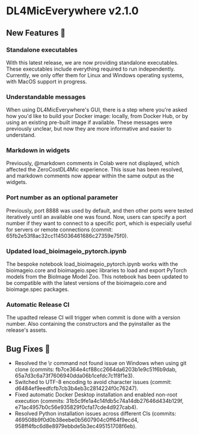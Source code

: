 # DL4MicEverywhere v2.1.0

## New Features 🚀

### Standalone executables
With this latest release, we are now providing standalone executables. These executables include everything required to run independently. Currently, we only offer them for Linux and Windows operating systems, with MacOS support in progress.

### Understandable messages
When using DL4MicEverywhere's GUI, there is a step where you're asked how you'd like to build your Docker image: locally, from Docker Hub, or by using an existing pre-built image if available. These messages were previously unclear, but now they are more informative and easier to understand.

### Markdown in widgets
Previously, @markdown comments in Colab were not displayed, which affected the ZeroCostDL4Mic experience. This issue has been resolved, and markdown comments now appear within the same output as the widgets.

### Port number as an optional parameter
Previously, port 8888 was used by default, and then other ports were tested iteratively until an available one was found. Now, users can specify a port number if they want to connect to a specific port, which is especially useful for servers or remote connections (commit: 65fb2e53f8ac32cc1145036461686c27359e75f0).

### Updated load_bioimageio_pytorch.ipynb
The bespoke notebook load_bioimageio_pytorch.ipynb works with the bioimageio.core and bioimageio.spec libraries to load and export PyTorch models from the BioImage Model Zoo. This notebook has been updated to be compatible with the latest versions of the bioimageio.core and bioimage.spec packages.

### Automatic Release CI
The upadted release CI will trigger when commit is done with a version number. Also containing the constructors and the pyinstaller as the release's assets.

## Bug Fixes 🐛

- Resolved the \r command not found issue on Windows when using git clone (commits: fb7ce364e4cf88cc2664da6203b1e9c51f6b9dab, 65a7d3c6a73f7606940dda06b1cefdc7c1f8f1e3).
- Switched to UTF-8 encoding to avoid character issues (commit: d6484ef9eedfcfb7cb3b4eb3c2814224f0c76247).
- Fixed automatic Docker Desktop installation and enabled non-root execution (commits: 31b5c9fe1a4c14fdb5c74a14db27646d434b129f, e71ac4957b0c56e935829f0cfa17cde4d927cab4).
- Resolved Python installation issues across different CIs (commits: 469508b9f0d0b38eebe0b5607904c0ff64f9ecd4, 958ff4fbc6d8e8979ebbde5b3ec495151708f6eb).